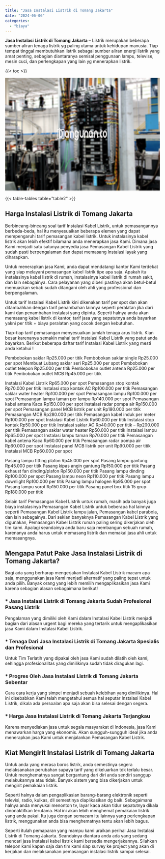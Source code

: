 ```yaml
---
title: "Jasa Instalasi Listrik di Tomang Jakarta"
date: "2024-06-06"
categories: 
  - "biaya"
---
```


**Jasa Instalasi Listrik di Tomang Jakarta** – Listrik merupakan beberapa sumber aliran tenaga listrik yg paling utama untuk kehidupan manusia. Tiap tempat tinggal membutuhkan listrik sebagai sumber aliran energi listrik yang amat penting, sebagian diantaranya semisal penggunaan lampu, televise, mesin cuci, dan perlengkapan yang lain yg menerapkan listrik.

{{< toc >}}

![Jasa Instalasi Listrik di Tomang Jakarta](/images/instalasi-listrik-murah28.png)

{{< table-tables table="table2" >}}

## Harga Instalasi Listrik di Tomang Jakarta

Berbincang-bincang soal tarif Instalasi Kabel Listrik, untuk pemasangannya berbeda-beda, hal itu menyesuaikan beberapa elemen yang dapat mempengaruhi tarif pemasangan kabel listrik. Untuk instalasinya kabel listrik akan lebih efektif bilamana anda menerapkan jasa Kami. Dimana jasa Kami menjadi satu satunya penyedia jasa Pemasangan Kabel Listrik yang sudah pasti berpengalaman dan dapat memasang Instalasi layak yang diharapkan.

Untuk menerapkan jasa Kami, anda dapat mendatangi kantor Kami terdekat yang siap melayani pemasangan kabel listrik tipe apa saja. Apakah itu instalasinya kabel listrik di rumah, instalasinya kabel listrik di rumah sakit, dan lain sebagainya. Cara pelayanan yang diberi pastinya akan betul-betul memuaskan sebab sudah ditangani oleh ahli yang professional dan berpengalaman.

Untuk tarif Instalasi Kabel Listrik kini dikenakan tarif per spot dan akan ditambahkan dengan tarif penambahan lainnya seperti peralatan jika dari kami dan penambahan instalasi yang dipinta. Seperti halnya anda akan memasang kabel listrik di kantor, tarif jasa yang sepatutnya anda bayarkan yakni per titik + biaya peralatan yang cocok dengan kebutuhan.

Tiap-tiap tarif pemasangan menyesuaikan jumlah tenaga arus listrik. Kian besar karenanya semakin mahal tarif instalasi Kabel Listrik yang patut anda bayarkan. Berikut beberapa daftar tarif Instalasi Kabel Listrik yang mesti anda ketahui !

Pembobokan saklar Rp25.000 per titik Pembobokan saklar single Rp25.000 per spot Membuat Lubang saklar seri Rp25.000 per spot Pembobokan outlet telepon Rp25.000 per titik Pembobokan outlet antena Rp25.000 per titik Pembobokan outlet MCB Rp45.000 per titik

Instalasi Kabel Listrik Rp65.000 per spot Pemasangan stop kontak Rp70.000 per titik Instalasi stop kontak AC Rp100.000 per titik Pemasangan saklar water heater Rp100.000 per spot Pemasangan lampu Rp100.000 per spot Pemasangan lampu taman per lampu Rp140.000 per spot Pemasangan kabel antena Kaca Rp150.000 per spot Instalasi radar pompa air Rp150.000 per spot Pemasangan panel MCB listrik per unit Rp180.000 per titik Pemasangan MCB Rp280.000 per titik Pemasangan kabel induk per meter Rp100.000 per spot Instalasi Kabel Listrik Rp60.000 per titik Instalasi stop kontak Rp50.000 per titik Instalasi saklar AC Rp40.000 per titik – Rp200.000 per titik Pemasangan saklar water heater Rp50.000 per titik Instalasi lampu Rp65.000 per spot Instalasi lampu taman Rp70.000 per titik Pemasangan kabel antena Kaca Rp60.000 per titik Pemasangan radar pompa air Rp60.000 per spot Instalasi panel MCB listrik per unit Rp90.000 per titik Instalasi MCB Rp60.000 per spot

Pasang lampu fitting plafon Rp45.000 per spot Pasang lampu gantung Rp45.000 per titik Pasang kipas angin gantung Rp150.000 per titik Pasang exhaust fan dinding/plafon Rp150.000 per titik Pasang lampu dinding Rp100.000 per spot Pasang lampu neon Rp110.000 per titik Pasang lampu downlight Rp100.000 per titik Pasang lampu halogen Rp95.000 per spot Pasang lampu sorot Rp150.000 per titik Pasang panel box titik 15 grup Rp180.000 per titik

Selain tarif Pemasangan Kabel Listrik untuk rumah, masih ada banyak juga biaya instalasinya Pemasangan Kabel Listrik untuk beberapa hal lainnya seperti Pemasangan Kabel Listrik lampu jalan, Pemasangan kabel parabola, dan lain sebagainya. Dari sekian banyaknya Pemasangan Kabel Listrik yang digunakan, Pemasangan Kabel Listrik rumah paling sering dikerjakan oleh tim kami. Apalagi seandainya anda baru saja membangun sebuah rumah, karenanya anda harus untuk memasang listrik dan memakai jasa ahli untuk memasangnya.

## Mengapa Patut Pake Jasa Instalasi Listrik di Tomang Jakarta?

Bagi ada yang berharap mengerjakan Instalasi Kabel Listrik macam apa saja, menggunakan jasa Kami menjadi alternatif yang paling tepat untuk anda pilih. Banyak orang yang lebih memilih mengaplikasikan jasa Kami karena sebagian alasan sebagaimana berikut!

### \* Jasa Instalasi Listrik di Tomang Jakarta Sudah Profesional Pasang Listrik

Pengalaman yang dimiliki oleh Kami dalam Instalasi Kabel Listrik menjadi bagian dari alasan urgent bagi mereka yang tertarik untuk mengaplikasikan jasa Kami dalam Instalasi Kabel Listrik.

### \* Tenaga Dari Jasa Instalasi Listrik di Tomang Jakarta Spesialis dan Profesional

Untuk Tim Terlatih yang dipakai oleh jasa Kami sudah dilatih oleh kami, sehingga profesionalitas yang dimilikinya sudah tidak diragukan lagi.

### \* Progres Oleh Jasa Instalasi Listrik di Tomang Jakarta Sebentar

Cara cara kerja yang simpel menjadi sebuah kelebihan yang dimilikinya. Hal ini disebabkan Kami telah mengetahui semua hal seputar Instalasi Kabel Listrik, dikala ada persoalan apa saja akan bisa selesai dengan segera.

### \* Harga Jasa Instalasi Listrik di Tomang Jakarta Terjangkau

Karena menyediakan jasa untuk segala masyarakat di Indonesia, jasa Kami menawarkan harga yang ekonomis. Akan sungguh-sungguh ideal jika anda menerapkan jasa Kami untuk menjalankan Pemasangan Kabel Listrik.

## Kiat Mengirit Instalasi Listrik di Tomang Jakarta


Untuk anda yang merasa boros listrik, anda semestinya segera melaksanakan perubahan supaya tarif yang dikeluarkan tdk terlalu besar. Untuk menghematnya sangat bergantung dari diri anda sendiri sanggup melakukannya atau tidak. Banyak sistem yang bisa dikerjakan untuk mengirit pemakaian listrik.

Seperti halnya dalam pengaplikasian barang-barang elektronik seperti televisi, radio, kulkas, dll semestinya diaplikasikan dg baik. Sebagaimana halnya anda menyukai menonton tv, layar kaca akan tidur sepatutnya dikala dinonaktifkan terutama. Hal ini akan lebih menghemat pemakaian listrik yang anda pakai. Itu juga dengan semacam itu lainnya yang perlengkapan listrik, menggunakan anda bisa menghematnya tentu akan lebih bagus.

Seperti itulah pemaparan yang mampu kami uraikan perihal Jasa Instalasi Listrik di Tomang Jakarta. Seandainya diantara anda ada yang sedang mencari jasa Instalasi kabel listrik kami bersedia mengerjakannya. Silahkan telepon kami kapan saja dan tim kami siap survey ke project yang akan di kerjakan dan melaksanakan pemasangan instalasi listrik sampai selesai.
